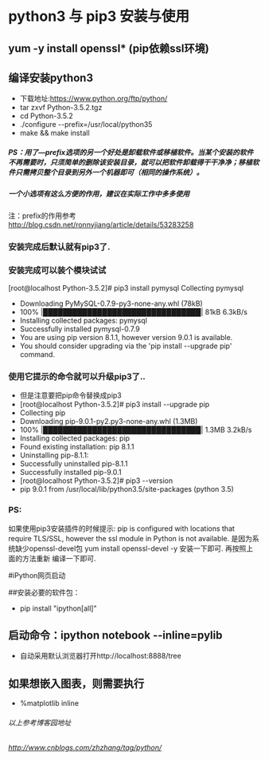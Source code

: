 # python3 与 pip3 安装与使用

## yum -y install openssl*  (pip依赖ssl环境)
## 编译安装python3
* 下载地址:https://www.python.org/ftp/python/
* tar zxvf Python-3.5.2.tgz
* cd Python-3.5.2
* ./configure --prefix=/usr/local/python35
* make && make install
##### PS：用了—prefix选项的另一个好处是卸载软件或移植软件。当某个安装的软件不再需要时，只须简单的删除该安装目录，就可以把软件卸载得干干净净；移植软件只需拷贝整个目录到另外一个机器即可（相同的操作系统）。
##### 一个小选项有这么方便的作用，建议在实际工作中多多使用
注：prefix的作用参考 http://blog.csdn.net/ronnyjiang/article/details/53283258
### 安装完成后默认就有pip3了.
### 安装完成可以装个模块试试
[root@localhost Python-3.5.2]# pip3 install pymysql
Collecting pymysql
* Downloading PyMySQL-0.7.9-py3-none-any.whl (78kB)
*   100% |████████████████████████████████| 81kB 6.3kB/s
* Installing collected packages: pymysql
* Successfully installed pymysql-0.7.9
* You are using pip version 8.1.1, however version 9.0.1 is available.
* You should consider upgrading via the 'pip install --upgrade pip' command.
### 使用它提示的命令就可以升级pip3了..
* 但是注意要把pip命令替换成pip3
* [root@localhost Python-3.5.2]# pip3 install --upgrade pip
*  Collecting pip
*  Downloading pip-9.0.1-py2.py3-none-any.whl (1.3MB)
*  100% |████████████████████████████████| 1.3MB 3.2kB/s
*  Installing collected packages: pip
*  Found existing installation: pip 8.1.1
*  Uninstalling pip-8.1.1:
*    Successfully uninstalled pip-8.1.1
*  Successfully installed pip-9.0.1
* [root@localhost Python-3.5.2]# pip3 --version
* pip 9.0.1 from /usr/local/lib/python3.5/site-packages (python 3.5)


### PS:
如果使用pip3安装插件的时候提示:
pip is configured with locations that require TLS/SSL, however the ssl module in Python is not available.
是因为系统缺少openssl-devel包
yum install openssl-devel -y  安装一下即可.
再按照上面的方法重新 编译一下即可.

#iPython网页启动

##安装必要的软件包：
* pip install "ipython[all]"
## 启动命令：ipython notebook --inline=pylib
* 自动采用默认浏览器打开http://localhost:8888/tree
## 如果想嵌入图表，则需要执行
*   %matplotlib inline

###### 以上参考博客园地址
###### http://www.cnblogs.com/zhzhang/tag/python/

